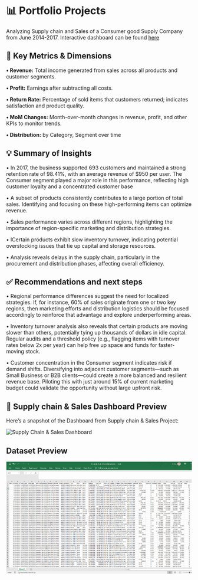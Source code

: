 # 📊 Portfolio Projects
Analyzing Supply chain and Sales of a Consumer good Supply Company from June 2014-2017. Interactive dashboard can be found [here](https://app.powerbi.com/view?r=eyJrIjoiMTg5YmZkZGUtMDVkOC00MDg4LTg4NmItOGMwZGM5YTRmZjZiIiwidCI6Ijg5NjQxZWIwLWU1ZmMtNDRlYi05MWRiLTc4ZDI5YmFkMTc3OCIsImMiOjEwfQ%3D%3D&pageName=62a7d95ec01d5533424c)

## 🎯 Key Metrics & Dimensions

**• Revenue:** Total income generated from sales across all products and customer segments.

**• Profit:** Earnings after subtracting all costs.

**• Return Rate:** Percentage of sold items that customers returned; indicates satisfaction and product quality.

**• MoM Changes:** Month-over-month changes in revenue, profit, and other KPIs to monitor trends.

**• Distribution:** by Category, Segment over time


## 💡 Summary of Insights

• In 2017, the business supported 693 customers and maintained a strong retention rate of 98.41%, with an average revenue of $950 per user. The Consumer segment played a major role in this performance, reflecting high customer loyalty and a concentrated customer base

• A subset of products consistently contributes to a large portion of total sales. Identifying and focusing on these high-performing items can optimize revenue.

• Sales performance varies across different regions, highlighting the importance of region-specific marketing and distribution strategies.

• ICertain products exhibit slow inventory turnover, indicating potential overstocking issues that tie up capital and storage resources.

• Analysis reveals delays in the supply chain, particularly in the procurement and distribution phases, affecting overall efficiency.


## ✅ Recommendations and next steps

• Regional performance differences suggest the need for localized strategies. If, for instance, 60% of sales originate from one or two key regions, then marketing efforts and distribution logistics should be focused accordingly to reinforce that advantage and explore underperforming areas.

• Inventory turnover analysis also reveals that certain products are moving slower than others, potentially tying up thousands of dollars in idle capital. Regular audits and a threshold policy (e.g., flagging items with turnover rates below 2x per year) can help free up space and funds for faster-moving stock.

•  Customer concentration in the Consumer segment indicates risk if demand shifts. Diversifying into adjacent customer segments—such as Small Business or B2B clients—could create a more balanced and resilient revenue base. Piloting this with just around 15% of current marketing budget could validate the opportunity without large upfront risk.

## 🧾 Supply chain & Sales Dashboard Preview

Here’s a snapshot of the Dashboard from Supply chain & Sales Project:

![Supply Chain & Sales Dashboard](https://github.com/voanhduy1710/Portfolio_projects/blob/main/3.%20Supply%20chain%20%26%20Sales/3.%20Supply%20chain%20%26%20Sales%20Dashboard.png?raw=true)

## Dataset Preview
![UDataset preview](https://github.com/voanhduy1710/Portfolio_projects/blob/main/3.%20Supply%20chain%20%26%20Sales/Dataset%20preview.png?raw=true)
